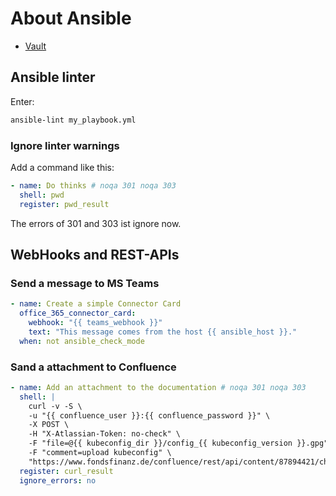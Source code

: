 About Ansible
=============

* [Vault](vault.md)


Ansible linter
--------------

Enter:

```bash
ansible-lint my_playbook.yml
```

### Ignore linter warnings

Add a command like this:

```yaml
- name: Do thinks # noqa 301 noqa 303
  shell: pwd
  register: pwd_result
```

The errors of 301 and 303 ist ignore now.


WebHooks and REST-APIs
----------------------

### Send a message to MS Teams

```yaml
- name: Create a simple Connector Card
  office_365_connector_card:
    webhook: "{{ teams_webhook }}"
    text: "This message comes from the host {{ ansible_host }}."
  when: not ansible_check_mode
```

### Sand a attachment to Confluence

```yaml
- name: Add an attachment to the documentation # noqa 301 noqa 303
  shell: |
    curl -v -S \
    -u "{{ confluence_user }}:{{ confluence_password }}" \
    -X POST \
    -H "X-Atlassian-Token: no-check" \
    -F "file=@{{ kubeconfig_dir }}/config_{{ kubeconfig_version }}.gpg" \
    -F "comment=upload kubeconfig" \
    "https://www.fondsfinanz.de/confluence/rest/api/content/87894421/child/attachment/"
  register: curl_result
  ignore_errors: no
```

